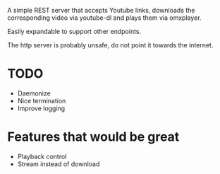 A simple REST server that accepts Youtube links, downloads the corresponding video via youtube-dl and plays them via omxplayer.

Easily expandable to support other endpoints.

The http server is probably unsafe, do not point it towards the internet.

# TODO
* Daemonize
* Nice termination
* Improve logging

# Features that would be great
* Playback control
* Stream instead of download
